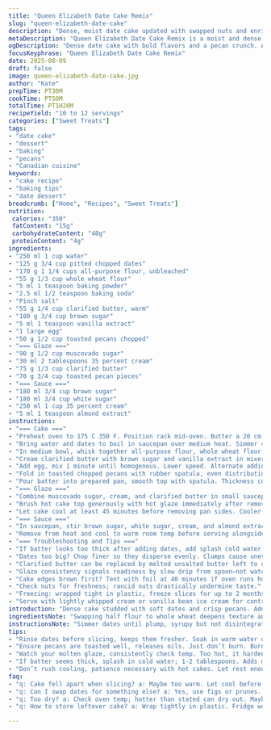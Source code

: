 ```yaml
---
title: "Queen Elizabeth Date Cake Remix"
slug: "queen-elizabeth-date-cake"
description: "Dense, moist date cake updated with swapped nuts and enriched flavors. Simmered dates for soft texture; batter balanced with half whole wheat flour and all-purpose mix. Leavening adjusted for loft without wild rise. Brown butter swapped for clarified butter, sharper nutty aroma. Glaçage remade with muscovado sugar for deeper molasses notes, coconut flakes replaced with toasted pecans. Sauce thickened slightly and almond extract added for complexity. Baking times tweaked; watch for golden edges and springy center. Frost hot cake for sticky finish, let cool fully before unmolding. Nut swap adds crunch variety; clarified butter avoids soggy spots. Sauce thick beat signals readiness. Real kitchen hacks included."
metaDescription: "Queen Elizabeth Date Cake Remix is a moist and dense date cake with pecans. A unique twist with rich flavors that impresses."
ogDescription: "Dense date cake with bold flavors and a pecan crunch. An innovative twist on a classic dessert that's sure to delight."
focusKeyphrase: "Queen Elizabeth Date Cake Remix"
date: 2025-08-09
draft: false
image: queen-elizabeth-date-cake.jpg
author: "Kate"
prepTime: PT30M
cookTime: PT50M
totalTime: PT1H20M
recipeYield: "10 to 12 servings"
categories: ["Sweet Treats"]
tags:
- "date cake"
- "dessert"
- "baking"
- "pecans"
- "Canadian cuisine"
keywords:
- "cake recipe"
- "baking tips"
- "date dessert"
breadcrumb: ["Home", "Recipes", "Sweet Treats"]
nutrition: 
 calories: "350"
 fatContent: "15g"
 carbohydrateContent: "48g"
 proteinContent: "4g"
ingredients:
- "250 ml 1 cup water"
- "125 g 3/4 cup pitted chopped dates"
- "170 g 1 1/4 cups all-purpose flour, unbleached"
- "55 g 1/3 cup whole wheat flour"
- "5 ml 1 teaspoon baking powder"
- "2.5 ml 1/2 teaspoon baking soda"
- "Pinch salt"
- "55 g 1/4 cup clarified butter, warm"
- "180 g 3/4 cup brown sugar"
- "5 ml 1 teaspoon vanilla extract"
- "1 large egg"
- "50 g 1/2 cup toasted pecans chopped"
- "=== Glaze ==="
- "90 g 1/2 cup muscovado sugar"
- "30 ml 2 tablespoons 35 percent cream"
- "75 g 1/3 cup clarified butter"
- "70 g 3/4 cup toasted pecan pieces"
- "=== Sauce ==="
- "180 ml 3/4 cup brown sugar"
- "180 ml 3/4 cup white sugar"
- "250 ml 1 cup 35 percent cream"
- "5 ml 1 teaspoon almond extract"
instructions:
- "=== Cake ==="
- "Preheat oven to 175 C 350 F. Position rack mid-oven. Butter a 20 cm 8 inch springform pan, line base with parchment. Paper prevents soggy bottom; butter ensures edges release cleanly."
- "Bring water and dates to boil in saucepan over medium heat. Simmer 4 minutes, stirring often until plump and syrupy. Let rest off heat. Diced dates soak in hot water, softening texture and infusing batter with richness. Hot liquid folds better into dry ingredients, no lumps."
- "In medium bowl, whisk together all-purpose flour, whole wheat flour, baking powder, baking soda, and salt. Dry leaveners balanced for rise and crumb; whole wheat adds crumb density and nutty undertone but don't overdo."
- "Cream clarified butter with brown sugar and vanilla extract in mixer until fluffy and light in color about 3 minutes medium speed. Clarified butter less moisture than straight butter; gives cleaner texture without greasiness. Brown sugar adds subtle molasses notes deeper than white sugars."
- "Add egg, mix 1 minute until homogenous. Lower speed. Alternate adding dry flour mixture and warm date liquid, starting and ending with flour. Too fast here risks gluten overdevelopment, tough crumb."
- "Fold in toasted chopped pecans with rubber spatula, even distribution crucial for texture variation."
- "Pour batter into prepared pan, smooth top with spatula. Thickness consistent, bake 45 to 50 minutes. Check doneness after 40 minutes by inserting skewer into center. Sticky crumbs okay; knife should come with moist bits clinging but no raw batter."
- "=== Glaze ==="
- "Combine muscovado sugar, cream, and clarified butter in small saucepan. Bring to rolling boil over medium heat while stirring. Simmer glaze 2 1/2 minutes to thicken slightly; sizzle intensifies aroma. Remove from heat and stir in toasted pecans, evenly coating before serving."
- "Brush hot cake top generously with hot glaze immediately after removing from oven. Return to oven for 5 minutes. Glaze seeps in, creating thin crust that crackles when sliced; sticky deterrent for dryness."
- "Let cake cool at least 45 minutes before removing pan sides. Cooler temp sets crumb, prevents falling apart. Warm cake more fragile."
- "=== Sauce ==="
- "In saucepan, stir brown sugar, white sugar, cream, and almond extract over medium heat. Bring to steady boil, reduce heat to low simmer. Cook 5–7 minutes, stirring occasionally, until sauce thickens and coats the back of a spoon."
- "Remove from heat and cool to warm room temp before serving alongside sliced cake. Almond extract adds sharpness counterpointing rich Dates and pecans."
- "=== Troubleshooting and Tips ==="
- "If batter looks too thick after adding dates, add splash cold water or cream 1-2 tablespoons max. Too thin batter loses structure."
- "Dates too big? Chop finer so they disperse evenly. Clumps cause uneven centers."
- "Clarified butter can be replaced by melted unsalted butter left to cool slightly. Avoid cold butter lumps."
- "Glaze consistency signals readiness by slow drip from spoon—not watery but not entirely solid. Thickens off heat."
- "Cake edges brown first? Tent with foil at 40 minutes if oven runs hot."
- "Check nuts for freshness; rancid nuts drastically undermine taste."
- "Freezing: wrapped tight in plastic, freeze slices for up to 2 months. Defrost overnight in fridge."
- "Serve with lightly whipped cream or vanilla bean ice cream for contrast."
introduction: "Dense cake studded with soft dates and crisp pecans. Adds whole wheat for rustic texture. From simmering dates to final glaze, each act matters. You’ll hear the simmer, smell caramelizing sugars, see batter thicken just so. Not a flimsy sponge; cake holds moisture and slice integrity under sugary glaze crust. The nut swap brings sharp bite; clarified butter avoids soggy spots. Sauce turns sweet meeting fresh almond notes. Watch edges for golden hints, center for bounce; that’s your cue to perfect bake. Starting with simple ingredients but methodical process conveys experience. Don’t rush mixing; balance moisture, solids, leavening like a pro. This cake is forgiving if you read cues right—aroma, texture, color—each piece tells when it’s done. Serve warm or room temp but avoid slicing straight from the fridge. Partner with almond-spiked cream or ice cream to round flavor. No fluff, just solid know-how baked into every bite."
ingredientsNote: "Swapping half flour to whole wheat deepens texture and adds nuttiness without heaviness. Whole wheat needs care—not too much or cake stiffens. Dates broken down in hot water create moist pockets escaping dryness, key for rich crumb. Clarified butter enhances nutty essence and creates cleaner mouthfeel; if not on hand, unsalted melted butter is acceptable but avoid cold lumps that cause uneven mixing. Brown sugar replaced by muscovado in glaze gives robust, almost smoky undertones, better with toasted pecans replacing coconut flakes which could water down glaze texture. Pecan's oiliness suits this better. Sauce sweetens and fattens with almond extract for depth. These twists elevate basics without complicating pantry needs. Toast nuts prior to adding to brighten flavor, remove any bitter skins or old pieces. Proper parchment lining and greased pan sides prevent stubborn cake sticking mishaps—saves delicate cake integrity on unmolding stage."
instructionsNote: "Simmer dates until plump, syrupy but not disintegrated. This step infuses moisture and sweetness throughout cake. Mixing methods prioritize creaming butter and sugar well to trap air for lift, but folding in flours with care to avoid tough crumb. Alternating wet and dry additions maintains batter cohesion. Watch your batter texture, should be thick but spreadable. Baking time flexible, the visually golden edges and springy center better measures doneness over time alone. Applying glaze hot lets it absorb into cake surface, then baking further melds flavors creating that sticky crackled top layer. Sauce boiled gently to thicken avoiding rapid bubbles that risk crystallization. Timings adjusted slightly to accommodate ingredient swaps; trust your senses—not just the clock. Let rest fully before slicing, hot cakes crumble easily. Parchment and butter lining helps avoid tears on unmolding. Nuts toasted to aromatic stage without burning. Sauce served warm but not boiling avoids shock when paired with cake."
tips:
- "Rinse dates before slicing, keeps them fresher. Soak in warm water until plumped. Adds moisture, enhances flavor distribution."
- "Ensure pecans are toasted well, releases oils. Just don’t burn. Burnt nuts ruin aroma and taste. Chop size uniform for texture."
- "Watch your molten glaze, consistently check temp. Too hot, it hardens too quickly. Too cool, won’t stick. Consistency matters."
- "If batter seems thick, splash in cold water; 1-2 tablespoons. Adds moisture without making it too loose. Stay balanced in textures."
- "Don’t rush cooling, patience necessary with hot cakes. Let rest enough time, leaves crumb set. Warm cakes crumble during unmolding."
faq:
- "q: Cake fell apart when slicing? a: Maybe too warm. Let cool before cutting. Also check flour ratio; whole wheat dense by nature."
- "q: Can I swap dates for something else? a: Yes, use figs or prunes. But adjust moisture; figs drier, prunes sweeter. Taste varies."
- "q: Too dry? a: Check oven temp; hotter than stated can dry out. Maybe overbaked. Moisture key here, adjust liquids if needed."
- "q: How to store leftover cake? a: Wrap tightly in plastic. Fridge works but might get dry; keep at room temp if can."

---
```

